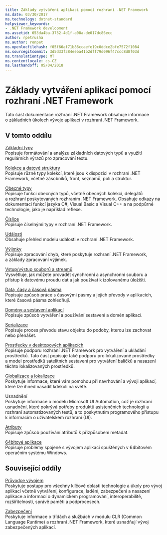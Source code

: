 ```yaml
---
title: Základy vytváření aplikací pomocí rozhraní .NET Framework
ms.date: 03/30/2017
ms.technology: dotnet-standard
helpviewer_keywords:
- .NET Framework development
ms.assetid: 653da4ba-3752-4d1f-a08a-de017dc86ecc
author: rpetrusha
ms.author: ronpet
ms.openlocfilehash: f05f66af71b86ccaefe19c0ddce2bfe7572f1084
ms.sourcegitcommit: 3d5d33f384eeba41b2dff79d096f47ccc8d8f03d
ms.translationtype: MT
ms.contentlocale: cs-CZ
ms.lasthandoff: 05/04/2018
---
```

# <a name="net-framework-application-essentials"></a>Základy vytváření aplikací pomocí rozhraní .NET Framework
Tato část dokumentace rozhraní .NET Framework obsahuje informace o základních úkolech vývoje aplikací v rozhraní .NET Framework.  
  
## <a name="in-this-section"></a>V tomto oddílu  
 [Základní typy](../../docs/standard/base-types/index.md)  
 Popisuje formátování a analýzu základních datových typů a využití regulárních výrazů pro zpracování textu.  
  
 [Kolekce a datové struktury](../../docs/standard/collections/index.md)  
 Popisuje různé typy kolekcí, které jsou k dispozici v rozhraní .NET Framework, včetně zásobníků, front, seznamů, polí a struktur.  
  
 [Obecné typy](../../docs/standard/generics/index.md)  
 Popisuje funkci obecných typů, včetně obecných kolekcí, delegátů a rozhraní poskytovaných rozhraním .NET Framework. Obsahuje odkazy na dokumentaci funkcí jazyka C#, Visual Basic a Visual C++ a na podpůrné technologie, jako je například reflexe.  
  
 [Číslice](../../docs/standard/numerics.md)  
 Popisuje číselnými typy v rozhraní .NET Framework.  
  
 [Události](../../docs/standard/events/index.md)  
 Obsahuje přehled modelu události v rozhraní .NET Framework.  
  
 [Výjimky](../../docs/standard/exceptions/index.md)  
 Popisuje zpracování chyb, které poskytuje rozhraní .NET Framework, a základy zpracování výjimek.  
  
 [Vstup/výstup souborů a streamů](../../docs/standard/io/index.md)  
 Vysvětluje, jak můžete provádět synchronní a asynchronní souboru a přístup k datovému proudu dat a jak používat k izolovanému úložišti.  
  
 [Data, časy a časová pásma](../../docs/standard/datetime/index.md)  
 Popisuje způsob práce s časovými pásmy a jejich převody v aplikacích, které časová pásma zohledňují.  
  
 [Domény a sestavení aplikací](../../docs/framework/app-domains/index.md)  
 Popisuje způsob vytváření a používání sestavení a domén aplikací.  
  
 [Serializace](../../docs/standard/serialization/index.md)  
 Popisuje proces převodu stavu objektu do podoby, kterou lze zachovat nebo přenášet.  
  
 [Prostředky v desktopových aplikacích](../../docs/framework/resources/index.md)  
 Popisuje podporu rozhraní .NET Framework pro vytváření a ukládání prostředků. Tato část popisuje také podporu pro lokalizované prostředky a model prostředků satelitních sestavení pro vytváření balíčků a nasazení těchto lokalizovaných prostředků.  
  
 [Globalizace a lokalizace](../../docs/standard/globalization-localization/index.md)  
 Poskytuje informace, které vám pomohou při navrhování a vývoji aplikací, které lze ihned nasadit kdekoli na světě.  
  
 Usnadnění  
 Poskytuje informace o modelu Microsoft UI Automation, což je rozhraní usnadnění, které pokrývá potřeby produktů asistenčních technologií a rozhraní automatizovaných testů, a to poskytnutím programového přístupu k informacím o uživatelském rozhraní (UI).  
  
 [Atributy](../../docs/standard/attributes/index.md)  
 Popisuje způsob používání atributů k přizpůsobení metadat.  
  
 [64bitové aplikace](../../docs/framework/64-bit-apps.md)  
 Popisuje problémy spojené s vývojem aplikací spuštěných v 64bitovém operačním systému Windows.  
  
## <a name="related-sections"></a>Související oddíly  
 [Průvodce vývojem](../../docs/framework/development-guide.md)  
 Poskytuje postupy pro všechny klíčové oblasti technologie a úkoly pro vývoj aplikací včetně vytváření, konfigurace, ladění, zabezpečení a nasazení aplikace a informací o dynamickém programování, interoperabilitě, rozšiřitelnosti, správě paměti a podprocesech.  
  
 [Zabezpečení](../../docs/standard/security/index.md)  
 Poskytuje informace o třídách a službách v modulu CLR (Common Language Runtime) a rozhraní .NET Framework, které usnadňují vývoj zabezpečených aplikací.
